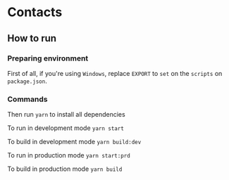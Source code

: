 # Contacts

## How to run

### Preparing environment

First of all, if you're using `Windows`, replace `EXPORT` to `set` on the `scripts` on `package.json`.

### Commands

Then run `yarn` to install all dependencies

To run in development mode `yarn start`

To build in development mode `yarn build:dev`

To run in production mode `yarn start:prd`

To build in production mode `yarn build`
